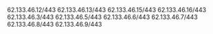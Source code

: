 62.133.46.12/443
62.133.46.13/443
62.133.46.15/443
62.133.46.16/443
62.133.46.3/443
62.133.46.5/443
62.133.46.6/443
62.133.46.7/443
62.133.46.8/443
62.133.46.9/443
